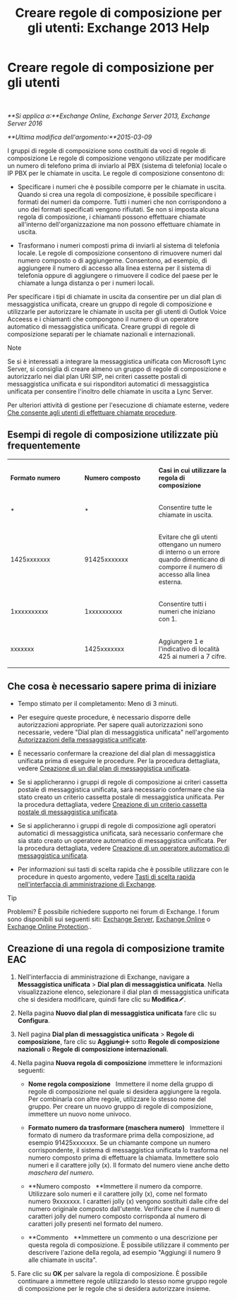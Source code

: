 ﻿---
title: 'Creare regole di composizione per gli utenti: Exchange 2013 Help'
TOCTitle: Creare regole di composizione per gli utenti
ms:assetid: c11e3d62-3eb1-4d7e-8741-9bede593e2df
ms:mtpsurl: https://technet.microsoft.com/it-it/library/JJ898502(v=EXCHG.150)
ms:contentKeyID: 51407416
ms.date: 05/22/2018
mtps_version: v=EXCHG.150
ms.translationtype: MT
---

# Creare regole di composizione per gli utenti

 

_**Si applica a:**Exchange Online, Exchange Server 2013, Exchange Server 2016_

_**Ultima modifica dell'argomento:**2015-03-09_

I gruppi di regole di composizione sono costituiti da voci di regole di composizione Le regole di composizione vengono utilizzate per modificare un numero di telefono prima di inviarlo al PBX (sistema di telefonia) locale o IP PBX per le chiamate in uscita. Le regole di composizione consentono di:

  - Specificare i numeri che è possibile comporre per le chiamate in uscita. Quando si crea una regola di composizione, è possibile specificare i formati dei numeri da comporre. Tutti i numeri che non corrispondono a uno dei formati specificati vengono rifiutati. Se non si imposta alcuna regola di composizione, i chiamanti possono effettuare chiamate all'interno dell'organizzazione ma non possono effettuare chiamate in uscita.

  - Trasformano i numeri composti prima di inviarli al sistema di telefonia locale. Le regole di composizione consentono di rimuovere numeri dal numero composto o di aggiungerne. Consentono, ad esempio, di aggiungere il numero di accesso alla linea esterna per il sistema di telefonia oppure di aggiungere o rimuovere il codice del paese per le chiamate a lunga distanza o per i numeri locali.

Per specificare i tipi di chiamate in uscita da consentire per un dial plan di messaggistica unificata, creare un gruppo di regole di composizione e utilizzarle per autorizzare le chiamate in uscita per gli utenti di Outlok Voice Acceess e i chiamanti che compongono il numero di un operatore automatico di messaggistica unificata. Creare gruppi di regole di composizione separati per le chiamate nazionali e internazionali.


> [!NOTE]
> Se si è interessati a integrare la messaggistica unificata con Microsoft Lync Server, si consiglia di creare almeno un gruppo di regole di composizione e autorizzarlo nei dial plan URI SIP, nei criteri cassette postali di messaggistica unificata e sui risponditori automatici di messaggistica unificata per consentire l'inoltro delle chiamate in uscita a Lync Server.



Per ulteriori attività di gestione per l'esecuzione di chiamate esterne, vedere [Che consente agli utenti di effettuare chiamate procedure](allowing-users-to-make-calls-procedures-exchange-2013-help.md).

## Esempi di regole di composizione utilizzate più frequentemente


<table>
<colgroup>
<col style="width: 33%" />
<col style="width: 33%" />
<col style="width: 33%" />
</colgroup>
<tbody>
<tr class="odd">
<td><p><strong>Formato numero</strong></p></td>
<td><p><strong>Numero composto</strong></p></td>
<td><p><strong>Casi in cui utilizzare la regola di composizione</strong></p></td>
</tr>
<tr class="even">
<td><p>*</p></td>
<td><p>*</p></td>
<td><p>Consentire tutte le chiamate in uscita.</p></td>
</tr>
<tr class="odd">
<td><p>1425xxxxxxx</p></td>
<td><p>91425xxxxxxx</p></td>
<td><p>Evitare che gli utenti ottengano un numero di interno o un errore quando dimenticano di comporre il numero di accesso alla linea esterna.</p></td>
</tr>
<tr class="even">
<td><p>1xxxxxxxxxx</p></td>
<td><p>1xxxxxxxxxx</p></td>
<td><p>Consentire tutti i numeri che iniziano con 1.</p></td>
</tr>
<tr class="odd">
<td><p>xxxxxxx</p></td>
<td><p>1425xxxxxxx</p></td>
<td><p>Aggiungere 1 e l'indicativo di località 425 ai numeri a 7 cifre.</p></td>
</tr>
</tbody>
</table>


## Che cosa è necessario sapere prima di iniziare

  - Tempo stimato per il completamento: Meno di 3 minuti.

  - Per eseguire queste procedure, è necessario disporre delle autorizzazioni appropriate. Per sapere quali autorizzazioni sono necessarie, vedere "Dial plan di messaggistica unificata" nell'argomento [Autorizzazioni della messaggistica unificate](unified-messaging-permissions-exchange-2013-help.md).

  - È necessario confermare la creazione del dial plan di messaggistica unificata prima di eseguire le procedure. Per la procedura dettagliata, vedere [Creazione di un dial plan di messaggistica unificata](create-a-um-dial-plan-exchange-2013-help.md).

  - Se si applicheranno i gruppi di regole di composizione ai criteri cassetta postale di messaggistica unificata, sarà necessario confermare che sia stato creato un criterio cassetta postale di messaggistica unificata. Per la procedura dettagliata, vedere [Creazione di un criterio cassetta postale di messaggistica unificata](create-a-um-mailbox-policy-exchange-2013-help.md).

  - Se si applicheranno i gruppi di regole di composizione agli operatori automatici di messaggistica unificata, sarà necessario confermare che sia stato creato un operatore automatico di messaggistica unificata. Per la procedura dettagliata, vedere [Creazione di un operatore automatico di messaggistica unificata](create-a-um-auto-attendant-exchange-2013-help.md).

  - Per informazioni sui tasti di scelta rapida che è possibile utilizzare con le procedure in questo argomento, vedere [Tasti di scelta rapida nell'interfaccia di amministrazione di Exchange](keyboard-shortcuts-in-the-exchange-admin-center-exchange-online-protection-help.md).


> [!TIP]
> Problemi? È possibile richiedere supporto nei forum di Exchange. I forum sono disponibili sui seguenti siti: <A href="https://go.microsoft.com/fwlink/p/?linkid=60612">Exchange Server</A>, <A href="https://go.microsoft.com/fwlink/p/?linkid=267542">Exchange Online</A> o <A href="https://go.microsoft.com/fwlink/p/?linkid=285351">Exchange Online Protection</A>..



## Creazione di una regola di composizione tramite EAC

1.  Nell'interfaccia di amministrazione di Exchange, navigare a **Messaggistica unificata** \> **Dial plan di messaggistica unificata**. Nella visualizzazione elenco, selezionare il dial plan di messaggistica unificata che si desidera modificare, quindi fare clic su **Modifica**![Icona Modifica](images/JJ218640.6f53ccb2-1f13-4c02-bea0-30690e6ea71d(EXCHG.150).gif "Icona Modifica").

2.  Nella pagina **Nuovo dial plan di messaggistica unificata** fare clic su **Configura**.

3.  Nell pagina **Dial plan di messaggistica unificata** \> **Regole di composizione**, fare clic su **Aggiungi**![Icona Aggiungi](images/JJ218640.c1e75329-d6d7-4073-a27d-498590bbb558(EXCHG.150).gif "Icona Aggiungi") sotto **Regole di composizione nazionali** o **Regole di composizione internazionali**.

4.  Nella pagina **Nuova regola di composizione** immettere le informazioni seguenti:
    
      - **Nome regola composizione**   Immettere il nome della gruppo di regole di composizione nel quale si desidera aggiungere la regola. Per combinarla con altre regole, utilizzare lo stesso nome del gruppo. Per creare un nuovo gruppo di regole di composizione, immettere un nuovo nome univoco.
    
      - **Formato numero da trasformare (maschera numero)**   Immettere il formato di numero da trasformare prima della composizione, ad esempio 91425xxxxxxx. Se un chiamante compone un numero corrispondente, il sistema di messaggistica unificata lo trasforma nel numero composto prima di effettuare la chiamata. Immettere solo numeri e il carattere jolly (x). Il formato del numero viene anche detto *maschera del numero*.
    
      - **Numero composto   **Immettere il numero da comporre. Utilizzare solo numeri e il carattere jolly (x), come nel formato numero 9xxxxxxx. I caratteri jolly (x) vengono sostituiti dalle cifre del numero originale composto dall'utente. Verificare che il numero di caratteri jolly del numero composto corrisponda al numero di caratteri jolly presenti nel formato del numero.
    
      - **Commento   **Immettere un commento o una descrizione per questa regola di composizione. È possibile utilizzare il commento per descrivere l'azione della regola, ad esempio "Aggiungi il numero 9 alle chiamate in uscita".

5.  Fare clic su **OK** per salvare la regola di composizione. È possibile continuare a immettere regole utilizzando lo stesso nome gruppo regole di composizione per le regole che si desidera autorizzare insieme.

